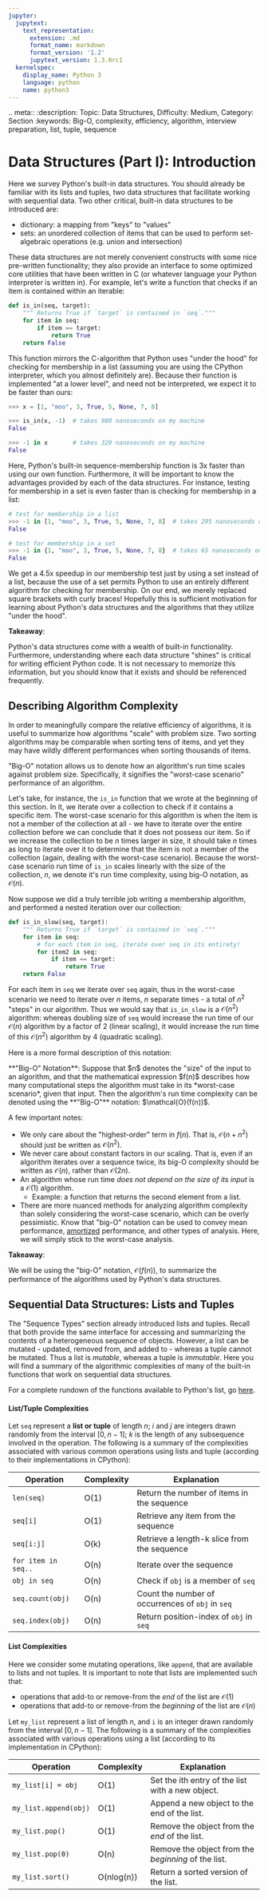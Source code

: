 ```yaml
---
jupyter:
  jupytext:
    text_representation:
      extension: .md
      format_name: markdown
      format_version: '1.2'
      jupytext_version: 1.3.0rc1
  kernelspec:
    display_name: Python 3
    language: python
    name: python3
---
```


<!-- #raw raw_mimetype="text/restructuredtext" -->
.. meta::
   :description: Topic: Data Structures, Difficulty: Medium, Category: Section
   :keywords: Big-O, complexity, efficiency, algorithm, interview preparation, list, tuple, sequence
<!-- #endraw -->

<!-- #region -->
# Data Structures (Part I): Introduction
Here we survey Python's built-in data structures. You should already be familiar with its lists and tuples, two data structures that facilitate working with sequential data. Two other critical, built-in data structures to be introduced are:

- dictionary: a mapping from "keys" to "values"
- sets: an unordered collection of items that can be used to perform set-algebraic operations (e.g. union and intersection) 

These data structures are not merely convenient constructs with some nice pre-written functionality; they also provide an interface to some optimized core utilities that have been written in C (or whatever language your Python interpreter is written in). For example, let's write a function that checks if an item is contained within an iterable:

```python
def is_in(seq, target):
    """ Returns True if `target` is contained in `seq`."""
    for item in seq:
        if item == target:
            return True
    return False
```

This function mirrors the C-algorithm that Python uses "under the hood" for checking for membership in a list (assuming you are using the CPython interpreter, which you almost definitely are). Because their function is implemented "at a lower level", and need not be interpreted, we expect it to be faster than ours:
```python
>>> x = [1, "moo", 3, True, 5, None, 7, 8]

>>> is_in(x, -1)  # takes 980 nanoseconds on my machine
False

>>> -1 in x       # takes 320 nanoseconds on my machine
False
```
Here, Python's built-in sequence-membership function is 3x faster than using our own function. Furthermore, it will be important to know the advantages provided by each of the data structures. For instance, testing for membership in a set is even faster than is checking for membership in a list:

```python
# test for membership in a list
>>> -1 in [1, "moo", 3, True, 5, None, 7, 8]  # takes 295 nanoseconds on my machine
False

# test for membership in a set
>>> -1 in {1, "moo", 3, True, 5, None, 7, 8}  # takes 65 nanoseconds on my machine
False
```
We get a 4.5x speedup in our membership test just by using a set instead of a list, because the use of a set permits Python to use an entirely different algorithm for checking for membership. On our end, we merely replaced square brackets with curly braces! Hopefully this is sufficient motivation for learning about Python's data structures and the algorithms that they utilize "under the hood".

<div class="alert alert-info">

**Takeaway**: 

Python's data structures come with a wealth of built-in functionality. Furthermore, understanding where each data structure "shines" is critical for writing efficient Python code. It is not necessary to memorize this information, but you should know that it exists and should be referenced frequently.
</div>
<!-- #endregion -->

<!-- #region -->
## Describing Algorithm Complexity
In order to meaningfully compare the relative efficiency of algorithms, it is useful to summarize how algorithms "scale" with problem size. Two sorting algorithms may be comparable when sorting tens of items, and yet they may have wildly different performances when sorting thousands of items. 

"Big-O" notation allows us to denote how an algorithm's run time scales against problem size. Specifically, it signifies the "worst-case scenario" performance of an algorithm. 

Let's take, for instance, the `is_in` function that we wrote at the beginning of this section. In it, we iterate over a collection to check if it contains a specific item. The worst-case scenario for this algorithm is when the item is not a member of the collection at all - we have to iterate over the entire collection before we can conclude that it does not possess our item. So if we increase the collection to be $n$ times larger in size, it should take $n$ times as long to iterate over it to determine that the item is not a member of the collection (again, dealing with the worst-case scenario). Because the worst-case scenario run time of `is_in` scales linearly with the size of the collection, $n$, we denote it's run time complexity, using big-O notation, as $\mathcal{O}(n)$.

Now suppose we did a truly terrible job writing a membership algorithm, and performed a nested iteration over our collection:

```python
def is_in_slow(seq, target):
    """ Returns True if `target` is contained in `seq`."""
    for item in seq:
        # for each item in seq, iterate over seq in its entirety!
        for item2 in seq:
            if item == target:
                return True
    return False
```

For each item in `seq` we iterate over `seq` again, thus in the worst-case scenario we need to iterate over $n$ items, $n$ separate times - a total of $n^{2}$ "steps" in our algorithm. Thus we would say that `is_in_slow` is a $\mathcal{O}(n^{2})$ algorithm: whereas doubling size of `seq` would increase the run time of our $\mathcal{O}(n)$ algorithm by a factor of 2 (linear scaling), it would increase the run time of this $\mathcal{O}(n^{2})$ algorithm by 4 (quadratic scaling).

Here is a more formal description of this notation:
<div class="alert alert-block alert-info"> 
**"Big-O" Notation**: Suppose that $n$ denotes the "size" of the input to an algorithm, and that the mathematical expression $f(n)$ describes how many computational steps the algorithm must take in its *worst-case scenario*, given that input. Then the algorithm's run time complexity can be denoted using the **"Big-O"** notation: $\mathcal{O}(f(n))$.
</div>

A few important notes:

- We only care about the "highest-order" term in $f(n)$. That is, $\mathcal{O}(n + n^{2})$ should just be written as $\mathcal{O}(n^{2})$.
- We never care about constant factors in our scaling. That is, even if an algorithm iterates over a sequence twice, its big-O complexity should be written as $\mathcal{O}(n)$, rather than $\mathcal{O}(2n)$.
- An algorithm whose run time *does not depend on the size of its input* is a $\mathcal{O}(1)$ algorithm. 
  - Example: a function that returns the second element from a list.
- There are more nuanced methods for analyzing algorithm complexity than solely considering the worst-case scenario, which can be overly pessimistic. Know that  "big-O" notation can be used to convey mean performance, [amortized](https://en.wikipedia.org/wiki/Amortized_analysis) performance, and other types of analysis. Here, we will simply stick to the worst-case analysis.
<!-- #endregion -->

<div class="alert alert-info">

**Takeaway**: 

We will be using the "big-O" notation, $\mathcal{O}(f(n))$, to summarize the performance of the algorithms used by Python's data structures. 
</div>


## Sequential Data Structures: Lists and Tuples
The "Sequence Types" section already introduced lists and tuples. Recall that both provide the same interface for accessing and summarizing the contents of a heterogeneous sequence of objects. However, a list can be mutated - updated, removed from, and added to - whereas a tuple cannot be mutated. Thus a list is *mutable*, whereas a tuple is *immutable*. Here you will find a summary of the algorithmic complexities of many of the built-in functions that work on sequential data structures.

For a complete rundown of the functions available to Python's list, go [here](https://docs.python.org/3/tutorial/datastructures.html#more-on-lists).

#### List/Tuple Complexities
Let `seq` represent a **list or tuple** of length $n$; $i$ and $j$ are integers drawn randomly from the interval $[0, n-1]$; $k$ is the length of any subsequence involved in the operation. The following is a summary of the complexities associated with various common operations using lists and tuple (according to their implementations in CPython):

|Operation| Complexity | Explanation |
|---|---|---|
|`len(seq)`|O(1)| Return the number of items in the sequence |
|`seq[i]`| O(1) | Retrieve any item from the sequence |
|`seq[i:j]`| O(k) | Retrieve a length-k slice from the sequence |
|`for item in seq..`| O(n) | Iterate over the sequence |
|`obj in seq`| O(n) | Check if `obj` is a member of `seq` |
|`seq.count(obj)`| O(n) | Count the number of occurrences of `obj` in `seq` |
|`seq.index(obj)`| O(n)| Return position-index of `obj` in `seq` |


#### List Complexities
Here we consider some mutating operations, like `append`, that are available to lists and not tuples. It is important to note that lists are implemented such that: 

- operations that add-to or remove-from the *end* of the list are $\mathcal{O}(1)$
- operations that add-to or remove-from the *beginning* of the list are $\mathcal{O}(n)$

Let `my_list` represent a list of length $n$, and `i` is an integer drawn randomly from the interval $[0, n-1]$. The following is a summary of the complexities associated with various operations using a list (according to its implementation in CPython):

|Operation| Complexity | Explanation |
|---|---|---|
|`my_list[i] = obj`| O(1) | Set the ith entry of the list with a new object. |
|`my_list.append(obj)`| O(1) | Append a new object to the end of the list. |
|`my_list.pop()`| O(1) | Remove the object from the *end* of the list. |
|`my_list.pop(0)`| O(n) | Remove the object from the *beginning* of the list. |
|`my_list.sort()`| O(nlog(n)) | Return a sorted version of the list. |

